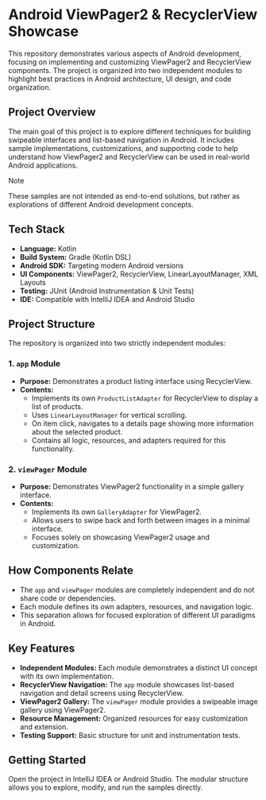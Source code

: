 # Android ViewPager2 & RecyclerView Showcase

This repository demonstrates various aspects of Android development, focusing on implementing and customizing ViewPager2 and RecyclerView components. The project is organized into two independent modules to highlight best practices in Android architecture, UI design, and code organization.

## Project Overview

The main goal of this project is to explore different techniques for building swipeable interfaces and list-based navigation in Android. It includes sample implementations, customizations, and supporting code to help understand how ViewPager2 and RecyclerView can be used in real-world Android applications.

> [!NOTE]
> These samples are not intended as end-to-end solutions, but rather as explorations of different Android development concepts.

## Tech Stack

- **Language:** Kotlin
- **Build System:** Gradle (Kotlin DSL)
- **Android SDK:** Targeting modern Android versions
- **UI Components:** ViewPager2, RecyclerView, LinearLayoutManager, XML Layouts
- **Testing:** JUnit (Android Instrumentation & Unit Tests)
- **IDE:** Compatible with IntelliJ IDEA and Android Studio

## Project Structure

The repository is organized into two strictly independent modules:

### 1. `app` Module

- **Purpose:** Demonstrates a product listing interface using RecyclerView.
- **Contents:**
  - Implements its own `ProductListAdapter` for RecyclerView to display a list of products.
  - Uses `LinearLayoutManager` for vertical scrolling.
  - On item click, navigates to a details page showing more information about the selected product.
  - Contains all logic, resources, and adapters required for this functionality.

### 2. `viewPager` Module

- **Purpose:** Demonstrates ViewPager2 functionality in a simple gallery interface.
- **Contents:**
  - Implements its own `GalleryAdapter` for ViewPager2.
  - Allows users to swipe back and forth between images in a minimal interface.
  - Focuses solely on showcasing ViewPager2 usage and customization.

## How Components Relate

- The `app` and `viewPager` modules are completely independent and do not share code or dependencies.
- Each module defines its own adapters, resources, and navigation logic.
- This separation allows for focused exploration of different UI paradigms in Android.

## Key Features

- **Independent Modules:** Each module demonstrates a distinct UI concept with its own implementation.
- **RecyclerView Navigation:** The `app` module showcases list-based navigation and detail screens using RecyclerView.
- **ViewPager2 Gallery:** The `viewPager` module provides a swipeable image gallery using ViewPager2.
- **Resource Management:** Organized resources for easy customization and extension.
- **Testing Support:** Basic structure for unit and instrumentation tests.

## Getting Started

Open the project in IntelliJ IDEA or Android Studio. The modular structure allows you to explore, modify, and run the samples directly.
